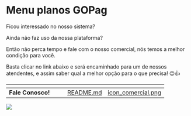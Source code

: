 # Menu planos GOPag

Ficou interessado no nosso sistema? 

Ainda não faz uso da nossa plataforma? 

Então não perca tempo e fale com o nosso comercial, nós temos a melhor condição para você. 

Basta clicar no link abaixo e será encaminhado para um de nossos atendentes, e assim saber qual a melhor opção para o que precisa! 😉👍

<table data-view="cards">
    <thead>
        <tr>
            <th></th>
            <th></th>
            <th></th>
            <th data-hidden data-card-target data-type="content-ref"></th>
            <th data-hidden data-card-cover data-type="files"></th>
        </tr>
    </thead>
        <tbody>
            <tr>
                <td>
                    <strong>Fale Conosco!</strong>
                </td>
                <td></td>
                <td></td>
                <td>
                    <a href="https://api.whatsapp.com/send?phone=556237735650&text=Ol%C3%A1%2C%20gostaria%20de%20informações%20sobre%20os%20planos%20da%20GOpag">README.md</a>
                </td>
                <td>
                    <a href="/assets/prints/icon_comercial.png">icon_comercial.png</a>
                </td>
            </tr>
        </tbody>
</table>


<!-- ### 🧑‍💻 [Fale Conosco!](https://api.whatsapp.com/send?phone=556237735650&text=Ol%C3%A1%2C%20gostaria%20de%20informações%20sobre%20os%20planos%20da%20GOpag) -->


![](https://gopag.com.br/loja/assets/img/logo.png)